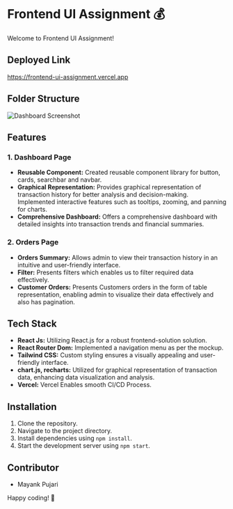 # Frontend UI Assignment 💰

Welcome to Frontend UI Assignment!

## Deployed Link
https://frontend-ui-assignment.vercel.app

## Folder Structure

<!-- https://github.com/Mayuulove02/Frontend_U_Assignment/blob/master/src/Assests/folder_strcuture.png -->
![Dashboard Screenshot](https://github.com/Mayuulove02/Frontend_U_Assignment/blob/master/src/Assests/folder_strcuture.png)



## Features

### 1. Dashboard Page
- **Reusable Component:** Created reusable component library for button, cards, searchbar and navbar.
- **Graphical Representation:** Provides graphical representation of transaction history for better analysis and decision-making. Implemented interactive features such as tooltips, zooming, and panning for charts.
- **Comprehensive Dashboard:** Offers a comprehensive dashboard with detailed insights into transaction trends and financial summaries.

### 2. Orders Page
- **Orders Summary:** Allows admin to view their transaction history  in an intuitive and user-friendly interface.
- **Filter:** Presents filters which  enables us to filter required  data effectively.
- **Customer Orders:** Presents Customers orders in the form of table representation, enabling admin to visualize their  data effectively and also has pagination.

## Tech Stack

- **React Js:** Utilizing  React.js for a robust frontend-solution solution.
- **React Router Dom:** Implemented a navigation menu as per the mockup.
- **Tailwind CSS:** Custom styling ensures a visually appealing and user-friendly interface.
- **chart.js, recharts:** Utilized for graphical representation of transaction data, enhancing data visualization and analysis.
- **Vercel:** Vercel Enables smooth CI/CD Process.

## Installation

1. Clone the repository.
2. Navigate to the project directory.
3. Install dependencies using `npm install`.
4. Start the development server using `npm start`.

## Contributor

- Mayank Pujari

Happy coding! 🌟
